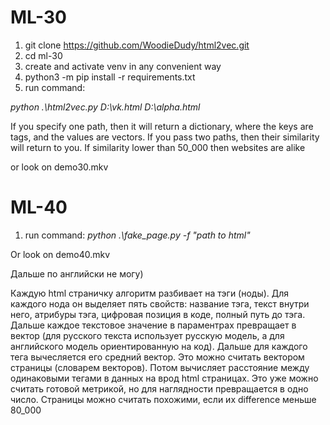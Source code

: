 # ML-30
1) git clone https://github.com/WoodieDudy/html2vec.git
2) cd ml-30
3) create and activate venv in any convenient way
4) python3 -m pip install -r requirements.txt
5) run command:

*python .\html2vec.py D:\vk.html D:\alpha.html*

If you specify one path, then it will return a dictionary, where the keys are tags, and the values are vectors.
If you pass two paths, then their similarity will return to you.
If similarity lower than 50_000 then websites are alike

or look on demo30.mkv




# ML-40
1) run command:
*python .\fake_page.py -f "path to html"*

Or look on demo40.mkv


Дальше по английски не могу)

Каждую html страничку алгоритм разбивает на тэги (ноды).
Для каждого нода он выделяет пять свойств: название тэга,
текст внутри него, атрибуры тэга, цифровая позиция в коде,
полный путь до тэга. Дальше каждое текстовое значение в параментрах
превращает в вектор (для русского текста использует русскую модель, а для английского модель ориентированную на код).
Дальше для каждого тега вычесляется его средний вектор. Это можно считать вектором страницы (словарем векторов). Потом вычисляет расстояние между одинаковыми тегами
в данных на врод html страницах. Это уже можно считать готовой метрикой, но для наглядности превращается в одно число.
Страницы можно считать похожими, если их difference меньше 80_000